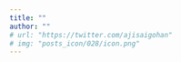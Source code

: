 ```yaml
---
title: ""
author: ""
# url: "https://twitter.com/ajisaigohan"
# img: "posts_icon/028/icon.png"
---
```

